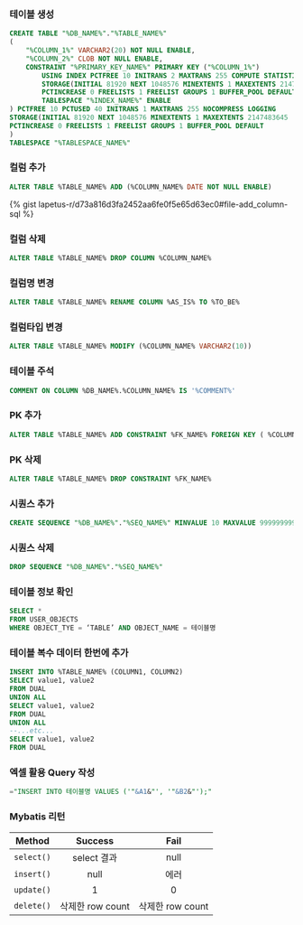 ### 테이블 생성

```sql
CREATE TABLE "%DB_NAME%"."%TABLE_NAME%"
(
    "%COLUMN_1%" VARCHAR2(20) NOT NULL ENABLE,
    "%COLUMN_2%" CLOB NOT NULL ENABLE,
    CONSTRAINT "%PRIMARY_KEY_NAME%" PRIMARY KEY ("%COLUMN_1%")
        USING INDEX PCTFREE 10 INITRANS 2 MAXTRANS 255 COMPUTE STATISTICS
        STORAGE(INITIAL 81920 NEXT 1048576 MINEXTENTS 1 MAXEXTENTS 2147483645
        PCTINCREASE 0 FREELISTS 1 FREELIST GROUPS 1 BUFFER_POOL DEFAULT)
        TABLESPACE "%INDEX_NAME%" ENABLE
) PCTFREE 10 PCTUSED 40 INITRANS 1 MAXTRANS 255 NOCOMPRESS LOGGING
STORAGE(INITIAL 81920 NEXT 1048576 MINEXTENTS 1 MAXEXTENTS 2147483645
PCTINCREASE 0 FREELISTS 1 FREELIST GROUPS 1 BUFFER_POOL DEFAULT
)
TABLESPACE "%TABLESPACE_NAME%"
```

### 컬럼 추가

```sql
ALTER TABLE %TABLE_NAME% ADD (%COLUMN_NAME% DATE NOT NULL ENABLE)
```
{% gist lapetus-r/d73a816d3fa2452aa6fe0f5e65d63ec0#file-add_column-sql %}

### 컬럼 삭제

```sql
ALTER TABLE %TABLE_NAME% DROP COLUMN %COLUMN_NAME%
```

### 컬럼명 변경

```sql
ALTER TABLE %TABLE_NAME% RENAME COLUMN %AS_IS% TO %TO_BE%
```

### 컬럼타입 변경

```sql
ALTER TABLE %TABLE_NAME% MODIFY (%COLUMN_NAME% VARCHAR2(10))
```

### 테이블 주석

```sql
COMMENT ON COLUMN %DB_NAME%.%COLUMN_NAME% IS '%COMMENT%'
```

### PK 추가

```sql
ALTER TABLE %TABLE_NAME% ADD CONSTRAINT %FK_NAME% FOREIGN KEY ( %COLUMN_NAME% ) REFERENCES %REFERENCE_TABLE% ( %COLUMN_NAME% )
```

### PK 삭제

```sql
ALTER TABLE %TABLE_NAME% DROP CONSTRAINT %FK_NAME%
```

### 시퀀스 추가

```sql
CREATE SEQUENCE "%DB_NAME%"."%SEQ_NAME%" MINVALUE 10 MAXVALUE 9999999999 INCREMENT BY 1 START WITH 10 CACHE 20 ORDER NOCYCLE
```

### 시퀀스 삭제

```sql
DROP SEQUENCE "%DB_NAME%"."%SEQ_NAME%"
```

### 테이블 정보 확인

```sql
SELECT *
FROM USER_OBJECTS
WHERE OBJECT_TYE = ‘TABLE’ AND OBJECT_NAME = 테이블명
```

### 테이블 복수 데이터 한번에 추가

```sql
INSERT INTO %TABLE_NAME% (COLUMN1, COLUMN2)
SELECT value1, value2
FROM DUAL
UNION ALL
SELECT value1, value2
FROM DUAL
UNION ALL
--...etc...
SELECT value1, value2
FROM DUAL
```

### 엑셀 활용 Query 작성

```sql
="INSERT INTO 테이블명 VALUES ('"&A1&"', '"&B2&"');"
```

### Mybatis 리턴

| Method | Success | Fail |
|:---:|:---:|:---:|
| `select()` | select 결과 | null |
| `insert()` | null|에러 |
| `update()` | 1 | 0 |
| `delete()` | 삭제한 row count | 삭제한 row count |
